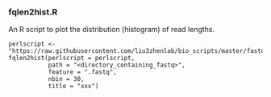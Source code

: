 
### fqlen2hist.R
An R script to plot the distribution (histogram) of read lengths.
```
perlscript <- "https://raw.githubusercontent.com/liu3zhenlab/bio_scripts/master/fastq/fastq2readlength.pl"
fqlen2hist(perlscript = perlscript,
           path = "<directory_containing_fastq>",
           feature = ".fastq",
           nbin = 30,
           title = "xxx")
```
